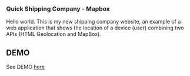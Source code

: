 ### Quick Shipping Company - Mapbox 

Hello world.
This is my new shipping company website, an example of a web application that 
shows the location of a device (user) combining two APIs (HTML Geolocation and 
MapBox). 

## DEMO

See DEMO [here](https://deynnialmazan.github.io/mapbox/)